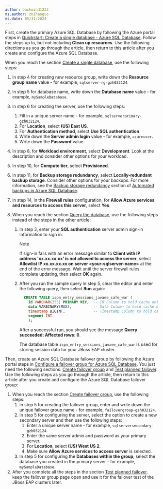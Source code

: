 ```yaml
---
author: backwind1233
ms.author: zhihaoguo
ms.date: 05/31/2024
---
```


First, create the primary Azure SQL Database by following the Azure portal steps in [Quickstart: Create a single database - Azure SQL Database](/azure/azure-sql/database/single-database-create-quickstart?view=azuresql-db&preserve-view=true&tabs=azure-portal). Follow the steps up to, but not including **Clean up resources**. Use the following directions as you go through the article, then return to this article after you create and configure the Azure SQL Database.

When you reach the section [Create a single database](/azure/azure-sql/database/single-database-create-quickstart?view=azuresql-db&preserve-view=true&tabs=azure-portal#create-a-single-database), use the following steps:  
1. In step 4 for creating new resource group, write down the **Resource group name** value - for example, `sqlserver-rg-gzh032124`.  
1. In step 5 for database name, write down the **Database name** value - for example, `mySampleDatabase`.  
1. In step 6 for creating the server, use the following steps:  
    1. Fill in a unique server name - for example, `sqlserverprimary-gzh032124`.  
    1. For **Location**, select **(US) East US**.  
    1. For **Authentication method**, select **Use SQL authentication**.  
    1. Write down the **Server admin login** value - for example, `azureuser`.  
    1. Write down the **Password** value.  
1. In step 8, for **Workload environment**, select **Development**. Look at the description and consider other options for your workload.
1. In step 10, for **Compute tier**, select **Provisioned**.
1. In step 11, for **Backup storage redundancy**, select **Locally-redundant backup storage**. Consider other options for your backups. For more information, see the [Backup storage redundancy](/azure/azure-sql/database/automated-backups-overview?view=azuresql-db&preserve-view=true#backup-storage-redundancy) section of [Automated backups in Azure SQL Database](/azure/azure-sql/database/automated-backups-overview?view=azuresql-db&preserve-view=true).  
1. In step 14, in the **Firewall rules** configuration, for **Allow Azure services and resources to access this server**, select **Yes**. 

1. When you reach the section [Query the database](/azure/azure-sql/database/single-database-create-quickstart?view=azuresql-db&preserve-view=true&tabs=azure-portal#query-the-database), use the following steps instead of the steps in the other article:
    1. In step 3, enter your **SQL authentication** server admin sign-in information to sign in.

       > [!NOTE]
       > If sign-in fails with an error message similar to **Client with IP address 'xx.xx.xx.xx' is not allowed to access the server**, select **Allowlist IP xx.xx.xx.xx on server \<your-sqlserver-name\>** at the end of the error message. Wait until the server firewall rules complete updating, then select **OK** again.

    1. After you run the sample query in step 5, clear the editor and enter the following query, then select **Run** again:

       ```sql
         CREATE TABLE ispn_entry_sessions_javaee_cafe_war (
           id VARCHAR(255) PRIMARY KEY,  -- ID Column to hold cache entry ids
           data VARBINARY(MAX),          -- Data Column to hold cache entry data
           timestamp BIGINT,             -- Timestamp Column to hold cache entry timestamps
           segment INT
           );
       ```

       After a successful run, you should see the message **Query succeeded: Affected rows: 0**.

       The database table `ispn_entry_sessions_javaee_cafe_war` is used for storing session data for your JBoss EAP cluster.

Then, create an Azure SQL Database failover group by following the Azure portal steps in [Configure a failover group for Azure SQL Database](/azure/azure-sql/database/failover-group-configure-sql-db?view=azuresql-db&preserve-view=true&tabs=azure-portal&pivots=azure-sql-single-db). You just need the following sections: [Create failover group](/azure/azure-sql/database/failover-group-configure-sql-db?view=azuresql-db&preserve-view=true&tabs=azure-portal&pivots=azure-sql-single-db#create-failover-group) and [Test planned failover](/azure/azure-sql/database/failover-group-configure-sql-db?view=azuresql-db&preserve-view=true&tabs=azure-portal&pivots=azure-sql-single-db#test-planned-failover). Use the following steps as you go through the article, then return to this article after you create and configure the Azure SQL Database failover group:

1. When you reach the section [Create failover group](/azure/azure-sql/database/failover-group-configure-sql-db?view=azuresql-db&preserve-view=true&tabs=azure-portal&pivots=azure-sql-single-db#create-failover-group), use the following steps:
    1. In step 5 for creating the failover group, enter and write down the unique failover group name - for example, `failovergroup-gzh032124`.
    1. In step 5 for configuring the server, select the option to create a new secondary server and then use the following steps:
        1. Enter a unique server name - for example, `sqlserversecondary-gzh032124`.
        1. Enter the same server admin and password as your primary server.
        1. For **Location**, select **(US) West US 2**.
        1. Make sure **Allow Azure services to access server** is selected.
    1. In step 5 for configuring the **Databases within the group**, select the database you created in the primary server - for example, `mySampleDatabase`.
2. After you complete all the steps in the section [Test planned failover](/azure/azure-sql/database/failover-group-configure-sql-db?view=azuresql-db&preserve-view=true&tabs=azure-portal&pivots=azure-sql-single-db#test-planned-failover), keep the failover group page open and use it for the failover test of the JBoss EAP clusters later.
